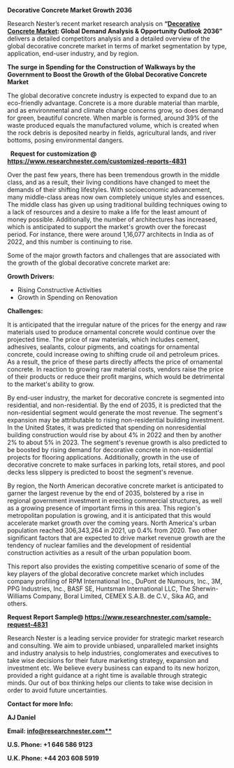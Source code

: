 ﻿**Decorative Concrete Market Growth 2036**

Research Nester’s recent market research analysis on **“[Decorative Concrete Market](https://www.researchnester.com/reports/decorative-concrete-market/4831): Global Demand Analysis & Opportunity Outlook 2036”** delivers a detailed competitors analysis and a detailed overview of the global decorative concrete market in terms of market segmentation by type, application, end-user industry, and by region. 

**The surge in Spending for the Construction of Walkways by the Government to Boost the Growth of the Global Decorative Concrete Market** 

The global decorative concrete industry is expected to expand due to an eco-friendly advantage. Concrete is a more durable material than marble, and as environmental and climate change concerns grow, so does demand for green, beautiful concrete. When marble is formed, around 39% of the waste produced equals the manufactured volume, which is created when the rock debris is deposited nearby in fields, agricultural lands, and river bottoms, posing environmental dangers.

` `**Request for customization @ <https://www.researchnester.com/customized-reports-4831>** 

Over the past few years, there has been tremendous growth in the middle class, and as a result, their living conditions have changed to meet the demands of their shifting lifestyles. With socioeconomic advancement, many middle-class areas now own completely unique styles and essences. The middle class has given up using traditional building techniques owing to a lack of resources and a desire to make a life for the least amount of money possible. Additionally, the number of architectures has increased, which is anticipated to support the market's growth over the forecast period. For instance, there were around 1,16,077 architects in India as of 2022, and this number is continuing to rise. 

Some of the major growth factors and challenges that are associated with the growth of the global decorative concrete market are:

**Growth Drivers:**

- Rising Constructive Activities 
- Growth in Spending on Renovation 

**Challenges:**

It is anticipated that the irregular nature of the prices for the energy and raw materials used to produce ornamental concrete would continue over the projected time. The price of raw materials, which includes cement, adhesives, sealants, colour pigments, and coatings for ornamental concrete, could increase owing to shifting crude oil and petroleum prices. As a result, the price of these parts directly affects the price of ornamental concrete. In reaction to growing raw material costs, vendors raise the price of their products or reduce their profit margins, which would be detrimental to the market's ability to grow. 

By end-user industry, the market for decorative concrete is segmented into residential, and non-residential. By the end of 2035, it is predicted that the non-residential segment would generate the most revenue. The segment's expansion may be attributable to rising non-residential building investment. In the United States, it was predicted that spending on nonresidential building construction would rise by about 4% in 2022 and then by another 2% to about 5% in 2023. The segment's revenue growth is also predicted to be boosted by rising demand for decorative concrete in non-residential projects for flooring applications. Additionally, growth in the use of decorative concrete to make surfaces in parking lots, retail stores, and pool decks less slippery is predicted to boost the segment's revenue. 

By region, the North American decorative concrete market is anticipated to garner the largest revenue by the end of 2035, bolstered by a rise in regional government investment in erecting commercial structures, as well as a growing presence of important firms in this area. This region's metropolitan population is growing, and it is anticipated that this would accelerate market growth over the coming years. North America's urban population reached 306,343,264 in 2021, up 0.4% from 2020. Two other significant factors that are expected to drive market revenue growth are the tendency of nuclear families and the development of residential construction activities as a result of the urban population boom. 

This report also provides the existing competitive scenario of some of the key players of the global decorative concrete market which includes company profiling of RPM International Inc., DuPont de Numours, Inc., 3M, PPG Industries, Inc., BASF SE, Huntsman International LLC, The Sherwin-Williams Company, Boral Limited, CEMEX S.A.B. de C.V., Sika AG, and others. 

**Request Report Sample@ <https://www.researchnester.com/sample-request-4831>** 

Research Nester is a leading service provider for strategic market research and consulting. We aim to provide unbiased, unparalleled market insights and industry analysis to help industries, conglomerates and executives to take wise decisions for their future marketing strategy, expansion and investment etc. We believe every business can expand to its new horizon, provided a right guidance at a right time is available through strategic minds. Our out of box thinking helps our clients to take wise decision in order to avoid future uncertainties.

**Contact for more Info:**

**AJ Daniel**

**Email: [info@researchnester.com**](mailto:info@researchnester.com)**

**U.S. Phone: +1 646 586 9123** 

**U.K. Phone: +44 203 608 5919**


